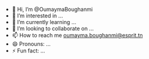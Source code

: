 - 👋 Hi, I’m @OumaymaBoughanmi
- 👀 I’m interested in ...
- 🌱 I’m currently learning ...
- 💞️ I’m looking to collaborate on ...
- 📫 How to reach me oumayma.boughanmi@esprit.tn
- 😄 Pronouns: ...
- ⚡ Fun fact: ...

<!---
OumaymaBoughanmi/OumaymaBoughanmi is a ✨ special ✨ repository because its `README.md` (this file) appears on your GitHub profile.
You can click the Preview link to take a look at your changes.
--->
